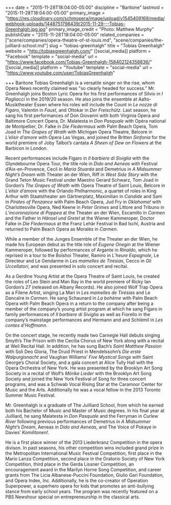 +++
date = "2015-11-28T18:04:00-05:00"
discipline = "Baritone"
lastmod = "2015-11-28T18:04:00-05:00"
primary_image = "https://res.cloudinary.com/schmopera/image/upload/v1545409169/media/webhook-uploads/1448751798439/2015-11-29---Tobias-Greenhalgh.jpg.jpg"
primary_image_credit = "Photo: Matthew Murphy"
publishDate = "2015-11-28T18:04:00-05:00"
related_companies = ["scene/companies/opera-theatre-of-st-louis.md", "scene/companies/the-juilliard-school.md"]
slug = "tobias-greenhalgh"
title = "Tobias Greenhalgh"
website = "http://tobiasgreenhalgh.com/"
[[social_media]]
platform = "Facebook"
template = "social-media"
url = "https://www.facebook.com/Tobias-Greenhalgh-158402124358836/"
[[social_media]]
platform = "Youtube"
template = "social-media"
url = "https://www.youtube.com/user/TobiasGreenhalgh"

+++
Baritone Tobias Greenhalgh is a versatile singer on the rise, whom Opera News recently claimed was "so clearly headed for success.” Mr. Greenhalgh joins Boston Lyric Opera for his first performances of Silvio in _I Pagliacci_ in the 2019/20 season. He also joins the ensemble at Aalto-Musiktheater Essen where his roles will include the Count in _Le nozze di Figaro_, Valentin in _Faust_, and Ottokar in _Der Freischütz_. Last season, he sang his first performances of Don Giovanni with both Virginia Opera and Baltimore Concert Opera, Dr. Malatesta in _Don Pasquale_ with Opéra national de Montpellier, Dr. Falke in _Die Fledermaus_ with Palm Beach Opera, Tom Joad in _The Grapes of Wrath_ with Michigan Opera Theatre, Belcore in _L’elisir d’amore_ with Opera Las Vegas, and joined the Britten _Sinfonia_ for the world premiere of Joby Talbot’s cantata _A Sheen of Dew on Flowers_ at the Barbicon in London. 

Recent performances include Figaro in _Il barbiere di Siviglia_ with the Glyndebourne Opera Tour, the title role in _Dido and Aeneas_ with Festival d’Aix-en-Provence, Cecil in _Maria Stuarda_ and Demetrius in _A Midsummer Night’s Dream_ with Theater an der Wien, Riff in _West Side Story_ with the Grand Teton Music Festival under Maestro Gerard Schwarz, Tom Joad in Gordon’s _The Grapes of Wrath_ with Opera Theatre of Saint Louis, Belcore in _L’elisir d’amore_ with the Orlando Philharmonic, a quartet of roles in King Arthur with Staatstheater am Gärtnerplatz, Maximilian in _Candide_ and Sam in _Pirates of Penzance_ with Palm Beach Opera, Jud Fry in _Oklahoma!_ with Charlottesville Opera, Ned Keene in _Peter Grimes_ and Littore and Tribuno in _L’incoronazione di Poppea_ at the Theater an der Wien, Escamillo in _Carmen_ and the Father in _Hänsel und Gretel_ at the Wiener Kammeroper, Doctor Falke in _Die Fledermaus_ at the Franz Lehár Festival in Bad Ischl, Austria and returned to Palm Beach Opera as Moralès in _Carmen_. 

While a member of the Junges Ensemble of the Theater an der Wien, he made his European debut as the title role of _Eugene Onegin_ at the Wiener Kammeroper, followed by performances of Argante in _Rinaldo_, which he reprised in a tour to the Bolshoi Theater, Ramiro in _L’heure Espagnole_, Le Directeur and Le Gendarme in _Les mamelles de Tirésias_, Cecco in _Gli Uccellatori_, and was presented in solo concert and recital. 

As a Gerdine Young Artist at the Opera Theatre of Saint Louis, he created the roles of Leo Stein and Man Ray in the world premiere of Ricky Ian Gordon’s _27_ (released on Albany Records). He also joined Wolf Trap Opera as a Filene Artist, singing La Mari in _Les mamelles de Tirésias_ and Le Dancaïre in _Carmen_. He sang Schaunard in _La bohème_ with Palm Beach Opera with Palm Beach Opera in a return to the company after being a member of the company’s young artist program at which he sang Figaro in family performances of _Il barbiere di Siviglia_ as well as Fiorello in the company’s mainstage performances and Hermann and and Schlémil in _Les contes d’Hoffmann_. 

On the concert stage, he recently made two Carnegie Hall debuts singing Smyth’s The Prison with the Cecilia Chorus of New York along with a recital at Weil Recital Hall. In addition, he has sung Bach’s _Saint Matthew Passion_ with Soli Deo Gloria, The Druid Priest in Mendelssohn’s _Die erste Walpurgisnacht_ and Vaughan Williams’ _Five Mystical Songs_ with Saint George’s Choral Society, and a gala concert at Alice Tully Hall with the Opera Orchestra of New York. He was presented by the Brooklyn Art Song Society in a recital of Wolf’s _Mörike Lieder_ with the Brooklyn Art Song Society and joined the New York Festival of Song for three concert programs, and was a Schwab Vocal Rising Star at the Caramoor Center for Music and the Arts. Additionally he was a vocal fellow in the 2013 Toronto Summer Music Festival.

Mr. Greenhalgh is a graduate of The Juilliard School, from which he earned both his Bachelor of Music and Master of Music degrees. In his final year at Juilliard, he sang Malatesta in _Don Pasquale_ and the Ferryman in _Curlew River_ following previous performances of Demetrius in _A Midsummer Night’s Dream_, Aeneas in _Dido and Aeneas_, and The Voice of Pokaye in Davies’ _Komilitonen!_. 

He is a first place winner of the 2013 Liederkranz Competition in the opera divison. In past seasons, his other competition wins included grand prize in the Metropolitan International Music Festival Competition, first place in the Mario Lanza Competition, second place in the Oratorio Society of New York Competition, third place in the Gerda Lissner Competition, an encouragement award in the Marilyn Horne Song Competition, and career grants from The Licia Albanese-Puccini Foundation, Giulio Gari Foundation, and Opera Index, Inc. Additionally, he is the co-creator of Operation Superpower, a superhero opera for kids that promotes an anti-bullying stance from early school years. The program was recently featured on a PBS Newshour special on entrepreneurship in the classical arts.